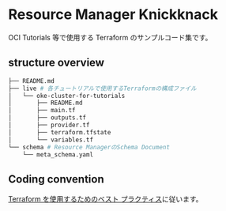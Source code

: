 # Resource Manager Knickknack

OCI Tutorials 等で使用する Terraform のサンプルコード集です。

## structure overview

```bash
├── README.md
├── live # 各チュートリアルで使用するTerraformの構成ファイル
│   └── oke-cluster-for-tutorials
│       ├── README.md
│       ├── main.tf
│       ├── outputs.tf
│       ├── provider.tf
│       ├── terraform.tfstate
│       └── variables.tf
└── schema # Resource ManagerのSchema Document
    └── meta_schema.yaml
```

## Coding convention

[Terraform を使用するためのベスト プラクティス](https://cloud.google.com/docs/terraform/best-practices-for-terraform?hl=ja)に従います。
